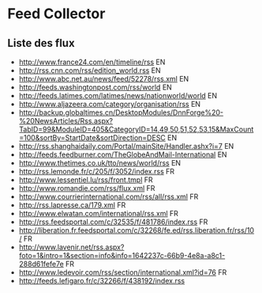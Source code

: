 # Feed Collector
## Liste des flux
* http://www.france24.com/en/timeline/rss EN
* http://rss.cnn.com/rss/edition_world.rss EN 
* http://www.abc.net.au/news/feed/52278/rss.xml EN
* http://feeds.washingtonpost.com/rss/world EN
* http://feeds.latimes.com/latimes/news/nationworld/world EN
* http://www.aljazeera.com/category/organisation/rss EN
* http://backup.globaltimes.cn/DesktopModules/DnnForge%20-%20NewsArticles/Rss.aspx?TabID=99&ModuleID=405&CategoryID=14,49,50,51,52,53,15&MaxCount=100&sortBy=StartDate&sortDirection=DESC EN
* http://rss.shanghaidaily.com/Portal/mainSite/Handler.ashx?i=7 EN
* http://feeds.feedburner.com/TheGlobeAndMail-International EN
* http://www.thetimes.co.uk/tto/news/world/rss EN
* http://rss.lemonde.fr/c/205/f/3052/index.rss FR
* http://www.lessentiel.lu/rss/front.tmpl FR
* http://www.romandie.com/rss/flux.xml FR
* http://www.courrierinternational.com/rss/all/rss.xml FR
* http://rss.lapresse.ca/179.xml FR
* http://www.elwatan.com/international/rss.xml FR
* http://rss.feedsportal.com/c/32535/f/481786/index.rss FR
* http://liberation.fr.feedsportal.com/c/32268/fe.ed/rss.liberation.fr/rss/10/ FR
* http://www.lavenir.net/rss.aspx?foto=1&intro=1&section=info&info=1642237c-66b9-4e8a-a8c1-288d61fefe7e FR
* http://www.ledevoir.com/rss/section/international.xml?id=76 FR
* http://feeds.lefigaro.fr/c/32266/f/438192/index.rss